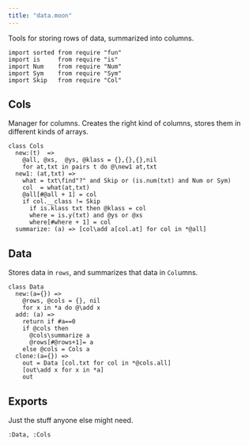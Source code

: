 ```yaml
---
title: "data.moon"
---
```



Tools for storing rows of data, summarized into columns.

```moonscript
import sorted from require "fun"
import is     from require "is"
import Num    from require "Num"
import Sym    from require "Sym"
import Skip   from require "Col"
```

## Cols
Manager for columns. Creates the right kind of columns, 
stores them in different kinds of arrays.

```moonscript
class Cols
  new:(t)  =>
    @all, @xs,  @ys, @klass = {},{},{},nil
    for at,txt in pairs t do @\new1 at,txt
  new1: (at,txt) =>
    what = txt\find"?" and Skip or (is.num(txt) and Num or Sym)
    col  = what(at,txt)
    @all[#@all + 1] = col
    if col.__class != Skip
      if is.klass txt then @klass = col
      where = is.y(txt) and @ys or @xs
      where[#where + 1] = col
  summarize: (a) => [col\add a[col.at] for col in *@all]
```

## Data
Stores data in `rows`, and summarizes that data in  `Col`umns.

```moonscript
class Data
  new:(a={}) =>
    @rows, @cols = {}, nil
    for x in *a do @\add x
  add: (a) =>
    return if #a==0
    if @cols then
      @cols\summarize a
      @rows[#@rows+1]= a
    else @cols = Cols a
  clone:(a={}) =>
    out = Data [col.txt for col in *@cols.all]
    [out\add x for x in *a]
    out
```

## Exports
Just the stuff anyone else might need.

```moonscript
:Data, :Cols
```
